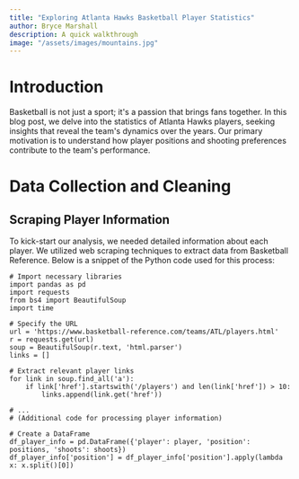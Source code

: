 ```yaml
---
title: "Exploring Atlanta Hawks Basketball Player Statistics"
author: Bryce Marshall
description: A quick walkthrough   
image: "/assets/images/mountains.jpg"
---
```


# Introduction

Basketball is not just a sport; it's a passion that brings fans together. In this blog post, we delve into the statistics of Atlanta Hawks players, seeking insights that reveal the team's dynamics over the years. Our primary motivation is to understand how player positions and shooting preferences contribute to the team's performance.

# Data Collection and Cleaning

## Scraping Player Information

To kick-start our analysis, we needed detailed information about each player. We utilized web scraping techniques to extract data from Basketball Reference. Below is a snippet of the Python code used for this process:

```{r}
# Import necessary libraries
import pandas as pd
import requests
from bs4 import BeautifulSoup
import time

# Specify the URL
url = 'https://www.basketball-reference.com/teams/ATL/players.html'
r = requests.get(url)
soup = BeautifulSoup(r.text, 'html.parser')
links = []

# Extract relevant player links
for link in soup.find_all('a'):
    if link['href'].startswith('/players') and len(link['href']) > 10:
        links.append(link.get('href'))

# ...
# (Additional code for processing player information)

# Create a DataFrame
df_player_info = pd.DataFrame({'player': player, 'position': positions, 'shoots': shoots})
df_player_info['position'] = df_player_info['position'].apply(lambda x: x.split()[0])
